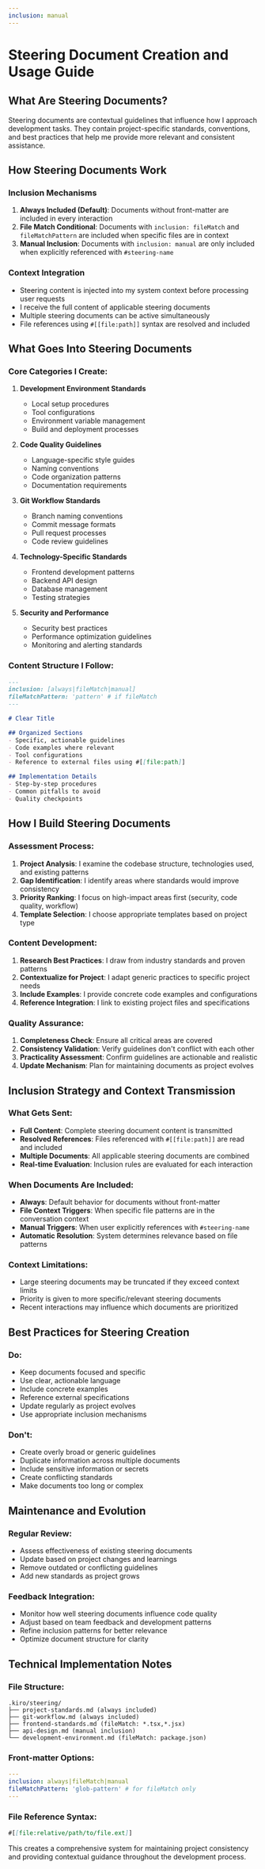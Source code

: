 ```yaml
---
inclusion: manual
---
```


# Steering Document Creation and Usage Guide

## What Are Steering Documents?

Steering documents are contextual guidelines that influence how I approach development tasks. They contain project-specific standards, conventions, and best practices that help me provide more relevant and consistent assistance.

## How Steering Documents Work

### Inclusion Mechanisms
1. **Always Included (Default)**: Documents without front-matter are included in every interaction
2. **File Match Conditional**: Documents with `inclusion: fileMatch` and `fileMatchPattern` are included when specific files are in context
3. **Manual Inclusion**: Documents with `inclusion: manual` are only included when explicitly referenced with `#steering-name`

### Context Integration
- Steering content is injected into my system context before processing user requests
- I receive the full content of applicable steering documents
- Multiple steering documents can be active simultaneously
- File references using `#[[file:path]]` syntax are resolved and included

## What Goes Into Steering Documents

### Core Categories I Create:

1. **Development Environment Standards**
   - Local setup procedures
   - Tool configurations
   - Environment variable management
   - Build and deployment processes

2. **Code Quality Guidelines**
   - Language-specific style guides
   - Naming conventions
   - Code organization patterns
   - Documentation requirements

3. **Git Workflow Standards**
   - Branch naming conventions
   - Commit message formats
   - Pull request processes
   - Code review guidelines

4. **Technology-Specific Standards**
   - Frontend development patterns
   - Backend API design
   - Database management
   - Testing strategies

5. **Security and Performance**
   - Security best practices
   - Performance optimization guidelines
   - Monitoring and alerting standards

### Content Structure I Follow:

```markdown
---
inclusion: [always|fileMatch|manual]
fileMatchPattern: 'pattern' # if fileMatch
---

# Clear Title

## Organized Sections
- Specific, actionable guidelines
- Code examples where relevant
- Tool configurations
- Reference to external files using #[[file:path]]

## Implementation Details
- Step-by-step procedures
- Common pitfalls to avoid
- Quality checkpoints
```

## How I Build Steering Documents

### Assessment Process:
1. **Project Analysis**: I examine the codebase structure, technologies used, and existing patterns
2. **Gap Identification**: I identify areas where standards would improve consistency
3. **Priority Ranking**: I focus on high-impact areas first (security, code quality, workflow)
4. **Template Selection**: I choose appropriate templates based on project type

### Content Development:
1. **Research Best Practices**: I draw from industry standards and proven patterns
2. **Contextualize for Project**: I adapt generic practices to specific project needs
3. **Include Examples**: I provide concrete code examples and configurations
4. **Reference Integration**: I link to existing project files and specifications

### Quality Assurance:
1. **Completeness Check**: Ensure all critical areas are covered
2. **Consistency Validation**: Verify guidelines don't conflict with each other
3. **Practicality Assessment**: Confirm guidelines are actionable and realistic
4. **Update Mechanism**: Plan for maintaining documents as project evolves

## Inclusion Strategy and Context Transmission

### What Gets Sent:
- **Full Content**: Complete steering document content is transmitted
- **Resolved References**: Files referenced with `#[[file:path]]` are read and included
- **Multiple Documents**: All applicable steering documents are combined
- **Real-time Evaluation**: Inclusion rules are evaluated for each interaction

### When Documents Are Included:
- **Always**: Default behavior for documents without front-matter
- **File Context Triggers**: When specific file patterns are in the conversation context
- **Manual Triggers**: When user explicitly references with `#steering-name`
- **Automatic Resolution**: System determines relevance based on file patterns

### Context Limitations:
- Large steering documents may be truncated if they exceed context limits
- Priority is given to more specific/relevant steering documents
- Recent interactions may influence which documents are prioritized

## Best Practices for Steering Creation

### Do:
- Keep documents focused and specific
- Use clear, actionable language
- Include concrete examples
- Reference external specifications
- Update regularly as project evolves
- Use appropriate inclusion mechanisms

### Don't:
- Create overly broad or generic guidelines
- Duplicate information across multiple documents
- Include sensitive information or secrets
- Create conflicting standards
- Make documents too long or complex

## Maintenance and Evolution

### Regular Review:
- Assess effectiveness of existing steering documents
- Update based on project changes and learnings
- Remove outdated or conflicting guidelines
- Add new standards as project grows

### Feedback Integration:
- Monitor how well steering documents influence code quality
- Adjust based on team feedback and development patterns
- Refine inclusion patterns for better relevance
- Optimize document structure for clarity

## Technical Implementation Notes

### File Structure:
```
.kiro/steering/
├── project-standards.md (always included)
├── git-workflow.md (always included)
├── frontend-standards.md (fileMatch: *.tsx,*.jsx)
├── api-design.md (manual inclusion)
└── development-environment.md (fileMatch: package.json)
```

### Front-matter Options:
```yaml
---
inclusion: always|fileMatch|manual
fileMatchPattern: 'glob-pattern' # for fileMatch only
---
```

### File Reference Syntax:
```markdown
#[[file:relative/path/to/file.ext]]
```

This creates a comprehensive system for maintaining project consistency and providing contextual guidance throughout the development process.